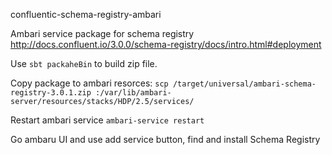 confluentic-schema-registry-ambari

Ambari service package for schema registry http://docs.confluent.io/3.0.0/schema-registry/docs/intro.html#deployment

Use `sbt packaheBin` to build zip file.

Copy package to ambari resorces: 
`scp /target/universal/ambari-schema-registry-3.0.1.zip :/var/lib/ambari-server/resources/stacks/HDP/2.5/services/`
 
Restart ambari service `ambari-service restart`
 
Go ambaru UI and use add service button, find and  install Schema Registry
